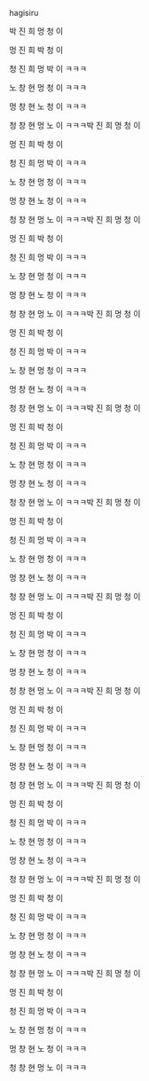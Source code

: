 hagisiru

박 진 희 멍 청 이

멍 진 희 박 청 이

청 진 희 멍 박 이 ㅋㅋㅋ



노 창 현 멍 청 이 ㅋㅋㅋ

멍 창 현 노 청 이 ㅋㅋㅋ

청 창 현 멍 노 이 ㅋㅋㅋ박 진 희 멍 청 이

멍 진 희 박 청 이

청 진 희 멍 박 이 ㅋㅋㅋ



노 창 현 멍 청 이 ㅋㅋㅋ

멍 창 현 노 청 이 ㅋㅋㅋ

청 창 현 멍 노 이 ㅋㅋㅋ박 진 희 멍 청 이

멍 진 희 박 청 이

청 진 희 멍 박 이 ㅋㅋㅋ



노 창 현 멍 청 이 ㅋㅋㅋ

멍 창 현 노 청 이 ㅋㅋㅋ

청 창 현 멍 노 이 ㅋㅋㅋ박 진 희 멍 청 이

멍 진 희 박 청 이

청 진 희 멍 박 이 ㅋㅋㅋ



노 창 현 멍 청 이 ㅋㅋㅋ

멍 창 현 노 청 이 ㅋㅋㅋ

청 창 현 멍 노 이 ㅋㅋㅋ박 진 희 멍 청 이

멍 진 희 박 청 이

청 진 희 멍 박 이 ㅋㅋㅋ



노 창 현 멍 청 이 ㅋㅋㅋ

멍 창 현 노 청 이 ㅋㅋㅋ

청 창 현 멍 노 이 ㅋㅋㅋ박 진 희 멍 청 이

멍 진 희 박 청 이

청 진 희 멍 박 이 ㅋㅋㅋ



노 창 현 멍 청 이 ㅋㅋㅋ

멍 창 현 노 청 이 ㅋㅋㅋ

청 창 현 멍 노 이 ㅋㅋㅋ박 진 희 멍 청 이

멍 진 희 박 청 이

청 진 희 멍 박 이 ㅋㅋㅋ



노 창 현 멍 청 이 ㅋㅋㅋ

멍 창 현 노 청 이 ㅋㅋㅋ

청 창 현 멍 노 이 ㅋㅋㅋ박 진 희 멍 청 이

멍 진 희 박 청 이

청 진 희 멍 박 이 ㅋㅋㅋ



노 창 현 멍 청 이 ㅋㅋㅋ

멍 창 현 노 청 이 ㅋㅋㅋ

청 창 현 멍 노 이 ㅋㅋㅋ박 진 희 멍 청 이

멍 진 희 박 청 이

청 진 희 멍 박 이 ㅋㅋㅋ



노 창 현 멍 청 이 ㅋㅋㅋ

멍 창 현 노 청 이 ㅋㅋㅋ

청 창 현 멍 노 이 ㅋㅋㅋ박 진 희 멍 청 이

멍 진 희 박 청 이

청 진 희 멍 박 이 ㅋㅋㅋ



노 창 현 멍 청 이 ㅋㅋㅋ

멍 창 현 노 청 이 ㅋㅋㅋ

청 창 현 멍 노 이 ㅋㅋㅋ박 진 희 멍 청 이

멍 진 희 박 청 이

청 진 희 멍 박 이 ㅋㅋㅋ



노 창 현 멍 청 이 ㅋㅋㅋ

멍 창 현 노 청 이 ㅋㅋㅋ

청 창 현 멍 노 이 ㅋㅋㅋ